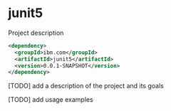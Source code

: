 # junit5

Project description

```xml
<dependency>
  <groupId>ibm.com</groupId>
  <artifactId>junit5</artifactId>
  <version>0.0.1-SNAPSHOT</version>
</dependency>
```


[TODO] add a description of the project and its goals



[TODO] add usage examples
